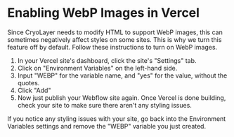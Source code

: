 # Enabling WebP Images in Vercel

Since CryoLayer needs to modify HTML to support WebP images, this can sometimes negatively affect styles on some sites. This is why we turn this feature off by default. Follow these instructions to turn on WebP images.

1. In your Vercel site's dashboard, click the site's "Settings" tab.
1. Click on "Environment Variables" on the left-hand side.
1. Input "WEBP" for the variable name, and "yes" for the value, without the quotes.
1. Click "Add"
1. Now just publish your Webflow site again. Once Vercel is done building, check your site to make sure there aren't any styling issues.

If you notice any styling issues with your site, go back into the Environment Variables settings and remove the "WEBP" variable you just created.